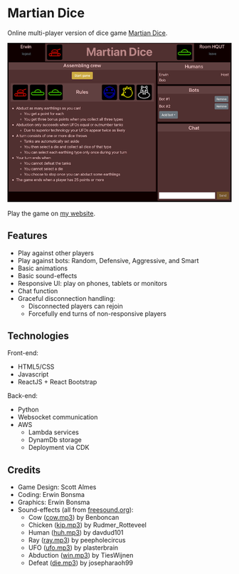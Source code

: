 # Martian Dice

Online multi-player version of dice game [Martian Dice](https://boardgamegeek.com/boardgame/99875/martian-dice).

![Martian Dice screenshot](MartianDice-Screenshot.png)

Play the game on [my website](https://bonsma.home.xs4all.nl/Games/MartianDice/index.html).

## Features

* Play against other players
* Play against bots: Random, Defensive, Aggressive, and Smart
* Basic animations
* Basic sound-effects
* Responsive UI: play on phones, tablets or monitors
* Chat function
* Graceful disconnection handling:
	* Disconnected players can rejoin
	* Forcefully end turns of non-responsive players

## Technologies

Front-end:
* HTML5/CSS
* Javascript
* ReactJS + React Bootstrap

Back-end:
* Python
* Websocket communication
* AWS
	* Lambda services
	* DynamDb storage
	* Deployment via CDK

## Credits

* Game Design: Scott Almes
* Coding: Erwin Bonsma
* Graphics: Erwin Bonsma
* Sound-effects (all from [freesound.org](https://freesound.org)):
	* Cow ([cow.mp3](https://freesound.org/people/Benboncan/sounds/58277/)) by Benboncan
	* Chicken ([kip.mp3](https://freesound.org/people/Rudmer_Rotteveel/sounds/316920/)) by Rudmer_Rotteveel
	* Human ([huh.mp3](https://freesound.org/people/davdud101/sounds/150505/)) by davdud101
	* Ray ([ray.mp3](https://freesound.org/people/peepholecircus/sounds/171705/)) by peepholecircus
	* UFO ([ufo.mp3](https://freesound.org/people/plasterbrain/sounds/395500/)) by plasterbrain
	* Abduction ([win.mp3](https://freesound.org/people/TiesWijnen/sounds/518096/)) by TiesWijnen
	* Defeat ([die.mp3](https://freesound.org/people/josepharaoh99/sounds/364929/)) by josepharaoh99
